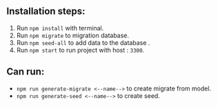 
## Installation steps:

1. Run `npm install` with terminal.
2. Run `npm migrate` to migration database.
3. Run `npm seed-all` to add data to the database .
4. Run `npm start` to run project with host : `3300`.

## Can run:

* `npm run generate-migrate <--name-->` to create migrate from model.
* `npm run generate-seed <--name-->` to create seed.